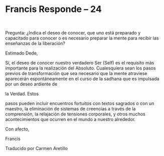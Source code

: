 # Francis Responde – 24

&nbsp; 

Pregunta: &iquest;Indica el deseo de conocer, que uno est&aacute; preparado y capacitado para conocer o es necesario preparar la mente para recibir las ense&ntilde;anzas de la liberaci&oacute;n?

Estimado Dede,

S&iacute;, el deseo de conocer nuestro verdadero Ser (Self) es el requisito m&aacute;s importante para la realizaci&oacute;n del Absoluto. Cualesquiera sean los pasos previos de transformaci&oacute;n que sea necesario que la mente atraviese aparecer&aacute;n espont&aacute;neamente en el curso de la sadhana que es impulsada por un deseo ardiente de 

la Verdad. Estos

 pasos pueden incluir encuentros fortuitos con textos sagrados o con un maestro, la eliminaci&oacute;n de sistemas de creencias a trav&eacute;s de la comprensi&oacute;n, la relajaci&oacute;n de tensiones corporales, y otros muchos acontecimientos que ocurren en el mundo a nuestro alrededor.

Con afecto,

Francis

Traducido por Carmen Aretillo

